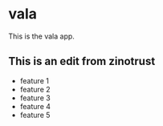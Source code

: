 # vala
This is the vala app.

## This is an edit from zinotrust

- feature 1
- feature 2
- feature 3
- feature 4
- feature 5
